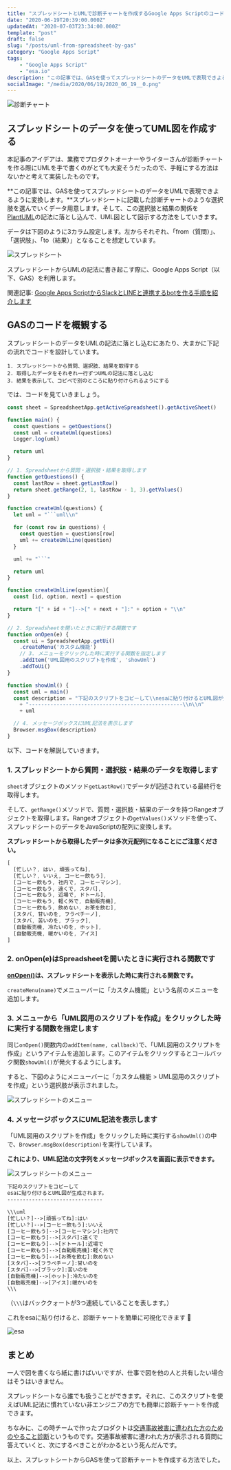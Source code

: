 ```yaml
---
title: "スプレッドシートとUMLで診断チャートを作成するGoogle Apps Scriptのコードを紹介します"
date: "2020-06-19T20:39:00.000Z"
updatedAt: "2020-07-03T23:34:00.000Z"
template: "post"
draft: false
slug: "/posts/uml-from-spreadsheet-by-gas"
category: "Google Apps Script"
tags:
    - "Google Apps Script"
    - "esa.io"
description: "この記事では、GASを使ってスプレッドシートのデータをUMLで表現できよるように変換します。スプレッドシートに記載した診断チャートのような選択肢を選んでいくデータ用意します。そして、この選択肢と結果の関係をPlantUMLの記法に落とし込んで、UML図として図示する方法をしていきます。"
socialImage: "/media/2020/06/19/2020_06_19__0.png"
---
```


![診断チャート](/media/2020/06/19/2020_06_19__0.png)

## スプレッドシートのデータを使ってUML図を作成する
本記事のアイデアは、業務でプロダクトオーナーやライターさんが診断チャートを作る際にUMLを手で書くのがとても大変そうだったので、手軽にする方法はないかと考えて実装したものです。

**この記事では、GASを使ってスプレッドシートのデータをUMLで表現できよるように変換します。**スプレッドシートに記載した診断チャートのような選択肢を選んでいくデータ用意します。そして、この選択肢と結果の関係を[PlantUML](https://plantuml.com/)の記法に落とし込んで、UML図として図示する方法をしていきます。

データは下図のように3カラム設定します。左からそれぞれ、「from（質問）」、「選択肢」、「to（結果）」となることを想定しています。

![スプレッドシート](/media/2020/06/19/2020_06_19__1.png)

スプレッドシートからUMLの記法に書き起こす際に、Google Apps Script（以下、GAS）を利用します。

関連記事: [Google Apps ScriptからSlackとLINEと連携するbotを作る手順を紹介します](/posts/gas-slack-line-bot)

## GASのコードを概観する
スプレッドシートのデータをUMLの記法に落とし込むにあたり、大まかに下記の流れでコードを設計しています。

```
1. スプレッドシートから質問、選択肢、結果を取得する
2. 取得したデータをそれぞれ一行ずつUMLの記法に落とし込む
3. 結果を表示して、コピぺで別のところに貼り付けられるようにする
```

では、コードを見ていきましょう。

```js:title=main.js
const sheet = SpreadsheetApp.getActiveSpreadsheet().getActiveSheet()

function main() {
  const questions = getQuestions()
  const uml = createUml(questions)
  Logger.log(uml)

  return uml
}

// 1. Spreadsheetから質問・選択肢・結果を取得します
function getQuestions() {
  const lastRow = sheet.getLastRow()
  return sheet.getRange(2, 1, lastRow - 1, 3).getValues()
}

function createUml(questions) {
  let uml = "```uml\\n"

  for (const row in questions) {
    const question = questions[row]
    uml += createUmlLine(question)
  }

  uml += "```"

  return uml
}

function createUmlLine(question){
  const [id, option, next] = question

  return "[" + id + "]-->[" + next + "]:" + option + "\\n"
}

// 2. Spreadsheetを開いたときに実行する関数です
function onOpen(e) {
  const ui = SpreadsheetApp.getUi()
    .createMenu('カスタム機能')
    // 3. メニューをクリックした時に実行する関数を指定します
    .addItem('UML図用のスクリプトを作成', 'showUml')
    .addToUi()
}

function showUml() {
  const uml = main()
  const description = "下記のスクリプトをコピーして\\nesaに貼り付けるとUML図が生成されます。\\n"
    + "--------------------------------------------------\\n\\n"
    + uml

  // 4. メッセージボックスにUML記法を表示します
  Browser.msgBox(description)
}
```

以下、コードを解説していきます。

### 1. スプレッドシートから質問・選択肢・結果のデータを取得します
`sheet`オブジェクトのメソッド`getLastRow()`でデータが記述されている最終行を取得します。

そして、`getRange()`メソッドで、質問・選択肢・結果のデータを持つRangeオブジェクトを取得します。Rangeオブジェクトの`getValues()`メソッドを使って、スプレッドシートのデータをJavaScriptの配列に変換します。

**スプレッドシートから取得したデータは多次元配列になることにご注意ください。**

```js
[
  [忙しい？, はい, 頑張ってね],
  [忙しい？, いいえ, コーヒー飲もう],
  [コーヒー飲もう, 社内で, コーヒーマシン],
  [コーヒー飲もう, 遠くで, スタバ],
  [コーヒー飲もう, 近場で, ドトール],
  [コーヒー飲もう, 軽く外で, 自動販売機],
  [コーヒー飲もう, 飲めない, お茶を飲む],
  [スタバ, 甘いのを, フラペチーノ],
  [スタバ, 苦いのを, ブラック],
  [自動販売機, 冷たいのを, ホット],
  [自動販売機, 暖かいのを, アイス]
]
```

### 2. onOpen(e)はSpreadsheetを開いたときに実行される関数です
**[onOpen()](https://developers.google.com/apps-script/guides/triggers#onopene)は、スプレッドシートを表示した時に実行される関数です。**

`createMenu(name)`でメニューバーに「カスタム機能」という名前のメニューを追加します。

### 3. メニューから「UML図用のスクリプトを作成」をクリックした時に実行する関数を指定します
同じ`onOpen()`関数内の`addItem(name, callback)`で、「UML図用のスクリプトを作成」というアイテムを追加します。このアイテムをクリックするとコールバック関数`showUml()`が発火するようにします。

すると、下図のようにメニューバーに「カスタム機能 > UML図用のスクリプトを作成」という選択肢が表示されました。

![スプレッドシートのメニュー](/media/2020/06/19/2020_06_19__2.png)

### 4. メッセージボックスにUML記法を表示します
「UML図用のスクリプトを作成」をクリックした時に実行する`showUml()`の中で、`Browser.msgBox(description)`を実行しています。

**これにより、UML記法の文字列をメッセージボックスを画面に表示できます。**

![スプレッドシートのメニュー](/media/2020/06/19/2020_06_19__3.png)

```txt
下記のスクリプトをコピーして
esaに貼り付けるとUML図が生成されます。
-------------------------------

\\\uml
[忙しい？]-->[頑張ってね]:はい
[忙しい？]-->[コーヒー飲もう]:いいえ
[コーヒー飲もう]-->[コーヒーマシン]:社内で
[コーヒー飲もう]-->[スタバ]:遠くで
[コーヒー飲もう]-->[ドトール]:近場で
[コーヒー飲もう]-->[自動販売機]:軽く外で
[コーヒー飲もう]-->[お茶を飲む]:飲めない
[スタバ]-->[フラペチーノ]:甘いのを
[スタバ]-->[ブラック]:苦いのを
[自動販売機]-->[ホット]:冷たいのを
[自動販売機]-->[アイス]:暖かいのを
\\\
```
（`\\\`はバッククォートが3つ連続していることを表します。）

これをesaに貼り付けると、診断チャートを簡単に可視化できます 🎉

![esa](/media/2020/06/19/2020_06_19__4.png)

## まとめ
一人で図を書くなら紙に書けばいいですが、仕事で図を他の人と共有したい場合はそうはいきません。

スプレッドシートなら誰でも扱うことができます。それに、このスクリプトを使えばUML記法に慣れていない非エンジニアの方でも簡単に診断チャートを作成できます。

ちなみに、この時チームで作ったプロダクトは[交通事故被害に遭われた方のためのやること診断](https://www.bengo4.com/c_2/#toDoShindan)というものです。交通事故被害に遭われた方が表示される質問に答えていくと、次にするべきことがわかるという死んだんです。

以上、スプレットシートからGASを使って診断チャートを作成する方法でした。
